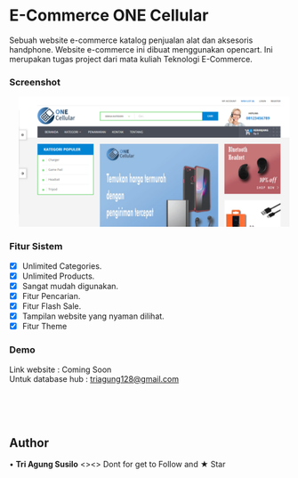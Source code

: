 # E-Commerce ONE Cellular

Sebuah website e-commerce katalog penjualan alat dan aksesoris handphone. Website e-commerce ini dibuat menggunakan opencart. Ini merupakan tugas project dari mata kuliah Teknologi E-Commerce.

### Screenshot
<pre>
  <img src="screenshot/screenshot-localhost-2020.05.07-10_32_55.png">  <img src="screenshot/screenshot-localhost-2020.05.07-10_54_05.png">
</pre>

### Fitur Sistem
* [x] Unlimited Categories.
* [x] Unlimited Products.
* [x] Sangat mudah digunakan.
* [x] Fitur Pencarian.
* [x] Fitur Flash Sale.
* [x] Tampilan website yang nyaman dilihat.
* [x] Fitur Theme

### Demo
Link website : Coming Soon <br>
Untuk database hub : triagung128@gmail.com

<br><br><br>

## Author
•	**Tri Agung Susilo** <><> Dont for get to Follow and ★ Star
